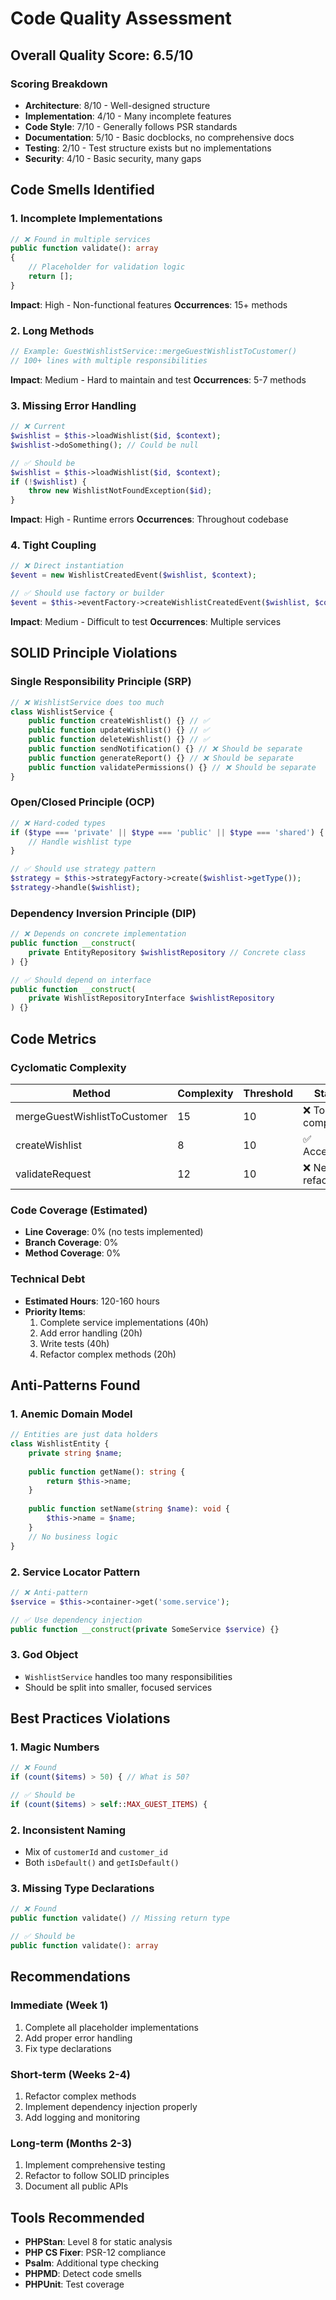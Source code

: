 # Code Quality Assessment

## Overall Quality Score: 6.5/10

### Scoring Breakdown
- **Architecture**: 8/10 - Well-designed structure
- **Implementation**: 4/10 - Many incomplete features
- **Code Style**: 7/10 - Generally follows PSR standards
- **Documentation**: 5/10 - Basic docblocks, no comprehensive docs
- **Testing**: 2/10 - Test structure exists but no implementations
- **Security**: 4/10 - Basic security, many gaps

## Code Smells Identified

### 1. **Incomplete Implementations**
```php
// ❌ Found in multiple services
public function validate(): array
{
    // Placeholder for validation logic
    return [];
}
```
**Impact**: High - Non-functional features
**Occurrences**: 15+ methods

### 2. **Long Methods**
```php
// Example: GuestWishlistService::mergeGuestWishlistToCustomer()
// 100+ lines with multiple responsibilities
```
**Impact**: Medium - Hard to maintain and test
**Occurrences**: 5-7 methods

### 3. **Missing Error Handling**
```php
// ❌ Current
$wishlist = $this->loadWishlist($id, $context);
$wishlist->doSomething(); // Could be null

// ✅ Should be
$wishlist = $this->loadWishlist($id, $context);
if (!$wishlist) {
    throw new WishlistNotFoundException($id);
}
```
**Impact**: High - Runtime errors
**Occurrences**: Throughout codebase

### 4. **Tight Coupling**
```php
// ❌ Direct instantiation
$event = new WishlistCreatedEvent($wishlist, $context);

// ✅ Should use factory or builder
$event = $this->eventFactory->createWishlistCreatedEvent($wishlist, $context);
```
**Impact**: Medium - Difficult to test
**Occurrences**: Multiple services

## SOLID Principle Violations

### Single Responsibility Principle (SRP)
```php
// ❌ WishlistService does too much
class WishlistService {
    public function createWishlist() {} // ✅
    public function updateWishlist() {} // ✅
    public function deleteWishlist() {} // ✅
    public function sendNotification() {} // ❌ Should be separate
    public function generateReport() {} // ❌ Should be separate
    public function validatePermissions() {} // ❌ Should be separate
}
```

### Open/Closed Principle (OCP)
```php
// ❌ Hard-coded types
if ($type === 'private' || $type === 'public' || $type === 'shared') {
    // Handle wishlist type
}

// ✅ Should use strategy pattern
$strategy = $this->strategyFactory->create($wishlist->getType());
$strategy->handle($wishlist);
```

### Dependency Inversion Principle (DIP)
```php
// ❌ Depends on concrete implementation
public function __construct(
    private EntityRepository $wishlistRepository // Concrete class
) {}

// ✅ Should depend on interface
public function __construct(
    private WishlistRepositoryInterface $wishlistRepository
) {}
```

## Code Metrics

### Cyclomatic Complexity
| Method | Complexity | Threshold | Status |
|--------|------------|-----------|---------|
| mergeGuestWishlistToCustomer | 15 | 10 | ❌ Too complex |
| createWishlist | 8 | 10 | ✅ Acceptable |
| validateRequest | 12 | 10 | ❌ Needs refactoring |

### Code Coverage (Estimated)
- **Line Coverage**: 0% (no tests implemented)
- **Branch Coverage**: 0%
- **Method Coverage**: 0%

### Technical Debt
- **Estimated Hours**: 120-160 hours
- **Priority Items**: 
  1. Complete service implementations (40h)
  2. Add error handling (20h)
  3. Write tests (40h)
  4. Refactor complex methods (20h)

## Anti-Patterns Found

### 1. **Anemic Domain Model**
```php
// Entities are just data holders
class WishlistEntity {
    private string $name;
    
    public function getName(): string {
        return $this->name;
    }
    
    public function setName(string $name): void {
        $this->name = $name;
    }
    // No business logic
}
```

### 2. **Service Locator Pattern**
```php
// ❌ Anti-pattern
$service = $this->container->get('some.service');

// ✅ Use dependency injection
public function __construct(private SomeService $service) {}
```

### 3. **God Object**
- `WishlistService` handles too many responsibilities
- Should be split into smaller, focused services

## Best Practices Violations

### 1. **Magic Numbers**
```php
// ❌ Found
if (count($items) > 50) { // What is 50?

// ✅ Should be
if (count($items) > self::MAX_GUEST_ITEMS) {
```

### 2. **Inconsistent Naming**
- Mix of `customerId` and `customer_id`
- Both `isDefault()` and `getIsDefault()`

### 3. **Missing Type Declarations**
```php
// ❌ Found
public function validate() // Missing return type

// ✅ Should be
public function validate(): array
```

## Recommendations

### Immediate (Week 1)
1. Complete all placeholder implementations
2. Add proper error handling
3. Fix type declarations

### Short-term (Weeks 2-4)
1. Refactor complex methods
2. Implement dependency injection properly
3. Add logging and monitoring

### Long-term (Months 2-3)
1. Implement comprehensive testing
2. Refactor to follow SOLID principles
3. Document all public APIs

## Tools Recommended
- **PHPStan**: Level 8 for static analysis
- **PHP CS Fixer**: PSR-12 compliance
- **Psalm**: Additional type checking
- **PHPMD**: Detect code smells
- **PHPUnit**: Test coverage